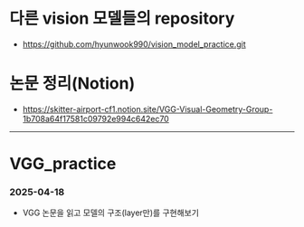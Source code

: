 # 다른 vision 모델들의 repository
- https://github.com/hyunwook990/vision_model_practice.git
# 논문 정리(Notion)
- https://skitter-airport-cf1.notion.site/VGG-Visual-Geometry-Group-1b708a64f17581c09792e994c642ec70
---
# VGG_practice
### 2025-04-18
- VGG 논문을 읽고 모델의 구조(layer만)를 구현해보기
